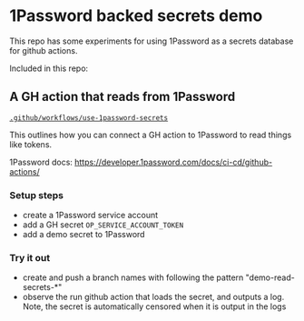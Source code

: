 # 1Password backed secrets demo

This repo has some experiments for using 1Password as a secrets database for github actions.

Included in this repo:

## A GH action that reads from 1Password 

[`.github/workflows/use-1password-secrets`](https://github.com/soapy1/1p-backed-secrets-demo/blob/main/.github/workflows/use-1password-secrets.yaml)

This outlines how you can connect a GH action to 1Password to read things like tokens.

1Password docs: https://developer.1password.com/docs/ci-cd/github-actions/

### Setup steps

* create a 1Password service account
* add a GH secret `OP_SERVICE_ACCOUNT_TOKEN`
* add a demo secret to 1Password

### Try it out

* create and push a branch names with following the pattern "demo-read-secrets-*"
* observe the run github action that loads the secret, and outputs a log. Note, the secret is automatically censored when it is output in the logs 

